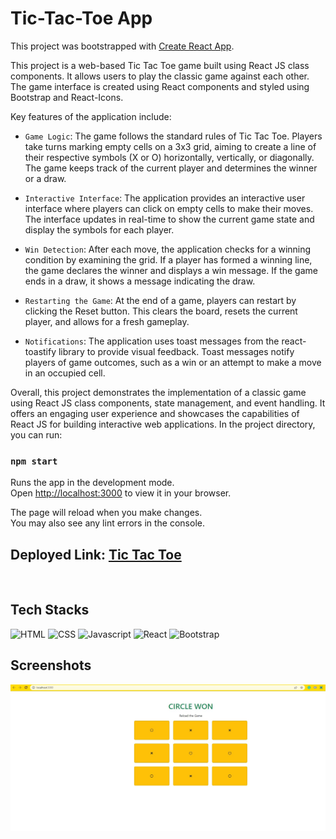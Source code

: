 # Tic-Tac-Toe App

This project was bootstrapped with [Create React App](https://github.com/facebook/create-react-app).

This project is a web-based Tic Tac Toe game built using React JS class components. It allows users to play the classic game against each other. The game interface is created using React components and styled using Bootstrap and React-Icons.

Key features of the application include:

- `Game Logic`: The game follows the standard rules of Tic Tac Toe. Players take turns marking empty cells on a 3x3 grid, aiming to create a line of their respective symbols (X or O) horizontally, vertically, or diagonally. The game keeps track of the current player and determines the winner or a draw.

- `Interactive Interface`: The application provides an interactive user interface where players can click on empty cells to make their moves. The interface updates in real-time to show the current game state and display the symbols for each player.

- `Win Detection`: After each move, the application checks for a winning condition by examining the grid. If a player has formed a winning line, the game declares the winner and displays a win message. If the game ends in a draw, it shows a message indicating the draw.

- `Restarting the Game`: At the end of a game, players can restart by clicking the Reset button. This clears the board, resets the current player, and allows for a fresh gameplay.

- `Notifications`: The application uses toast messages from the react-toastify library to provide visual feedback. Toast messages notify players of game outcomes, such as a win or an attempt to make a move in an occupied cell.

Overall, this project demonstrates the implementation of a classic game using React JS class components, state management, and event handling. It offers an engaging user experience and showcases the capabilities of React JS for building interactive web applications.
In the project directory, you can run:

### `npm start`

Runs the app in the development mode.\
Open [http://localhost:3000](http://localhost:3000) to view it in your browser.

The page will reload when you make changes.\
You may also see any lint errors in the console.

## Deployed Link: [Tic Tac Toe](https://tic-tac-toe-app-anushka19.netlify.app/)


<br>

## Tech Stacks
![HTML](https://img.shields.io/badge/HTML5-E34F26?style=for-the-badge&logo=html5&logoColor=white) 
![CSS](https://img.shields.io/badge/CSS3-1572B6?style=for-the-badge&logo=css3&logoColor=white)
![Javascript](https://img.shields.io/badge/JavaScript-F7DF1E?style=for-the-badge&logo=javascript&logoColor=black)
![React](https://img.shields.io/badge/React-20232A?style=for-the-badge&logo=react&logoColor=61DAFB)
![Bootstrap](https://img.shields.io/badge/bootstrap-%238511FA.svg?style=for-the-badge&logo=bootstrap&logoColor=white)
<br>

## Screenshots


![Page1](./ss.JPG)


<br>

